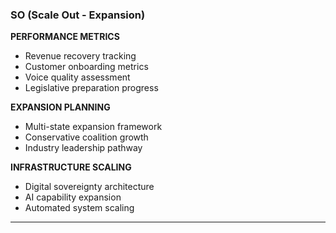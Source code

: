 ### **SO (Scale Out - Expansion)**

**PERFORMANCE METRICS**

- Revenue recovery tracking
- Customer onboarding metrics
- Voice quality assessment
- Legislative preparation progress

**EXPANSION PLANNING**

- Multi-state expansion framework
- Conservative coalition growth
- Industry leadership pathway

**INFRASTRUCTURE SCALING**

- Digital sovereignty architecture
- AI capability expansion
- Automated system scaling

---
